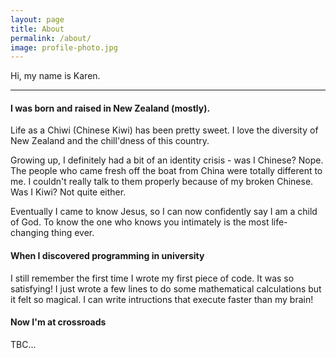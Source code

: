 ```yaml
---
layout: page
title: About
permalink: /about/
image: profile-photo.jpg
---
```


Hi, my name is Karen.

***

#### I was born and raised in New Zealand (mostly).

Life as a Chiwi (Chinese Kiwi) has been pretty sweet. I love the diversity of New Zealand and the chill'dness of this country. 

Growing up, I definitely had a bit of an identity crisis - was I Chinese? Nope. The people who came fresh off the boat from China were totally different to me. I couldn't really talk to them properly because of my broken Chinese. Was I Kiwi? Not quite either.

Eventually I came to know Jesus, so I can now confidently say I am a child of God. To know the one who knows you intimately is the most life-changing thing ever.  

#### When I discovered programming in university

I still remember the first time I wrote my first piece of code. It was so satisfying! I just wrote a few lines to do some mathematical calculations but it felt so magical. I can write intructions that execute faster than my brain! 

#### Now I'm at crossroads

TBC...